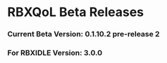 # RBXQoL Beta Releases

### Current Beta Version: 0.1.10.2 pre-release 2
### For RBXIDLE Version: 3.0.0
